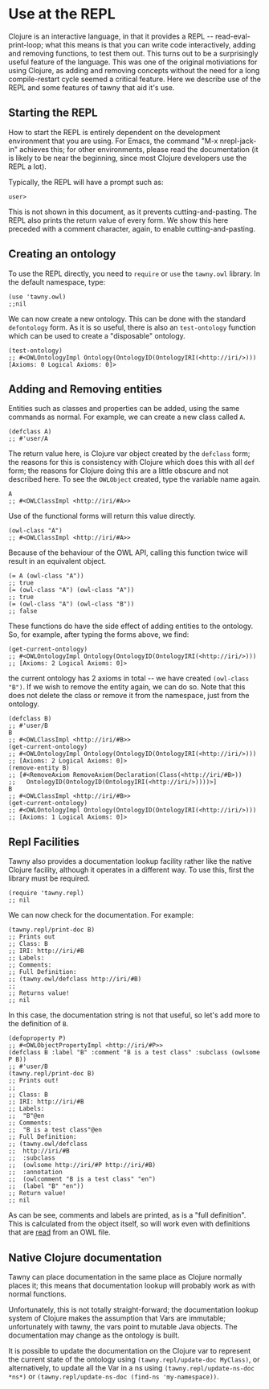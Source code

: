 Use at the REPL
===============

Clojure is an interactive language, in that it provides a REPL --
read-eval-print-loop; what this means is that you can write code
interactively, adding and removing functions, to test them out. This turns out
to be a surprisingly useful feature of the language. This was one of the
original motiviations for using Clojure, as adding and removing concepts
without the need for a long compile-restart cycle seemed a critical feature.
Here we describe use of the REPL and some features of tawny that aid it's use.

## Starting the REPL

How to start the REPL is entirely dependent on the development environment
that you are using. For Emacs, the command "M-x nrepl-jack-in" achieves this;
for other environments, please read the documentation (it is likely to be near
the beginning, since most Clojure developers use the REPL a lot).

Typically, the REPL will have a prompt such as:

    user>

This is not shown in this document, as it prevents cutting-and-pasting. The
REPL also prints the return value of every form. We show this here preceded
with a comment character, again, to enable cutting-and-pasting.

## Creating an ontology

To use the REPL directly, you need to `require` or `use` the `tawny.owl`
library. In the default namespace, type:

    (use 'tawny.owl)
    ;;nil

We can now create a new ontology. This can be done with the standard
`defontology` form. As it is so useful, there is also an `test-ontology`
function which can be used to create a "disposable" ontology.

    (test-ontology)
    ;; #<OWLOntologyImpl Ontology(OntologyID(OntologyIRI(<http://iri/>))) [Axioms: 0 Logical Axioms: 0]>


## Adding and Removing entities

Entities such as classes and properties can be added, using the same commands
as normal. For example, we can create a new class called `A`.

    (defclass A)
    ;; #'user/A

The return value here, is Clojure var object created by the `defclass` form;
the reasons for this is consistency with Clojure which does this with all
`def` form; the reasons for Clojure doing this are a little obscure and not
described here. To see the `OWLObject` created, type the variable name again.

    A
    ;; #<OWLClassImpl <http://iri/#A>>

Use of the functional forms will return this value directly.

    (owl-class "A")
    ;; #<OWLClassImpl <http://iri/#A>>

Because of the behaviour of the OWL API, calling this function twice will
result in an equivalent object.

    (= A (owl-class "A"))
    ;; true
    (= (owl-class "A") (owl-class "A"))
    ;; true
    (= (owl-class "A") (owl-class "B"))
    ;; false

These functions do have the side effect of adding entities to the ontology.
So, for example, after typing the forms above, we find:

    (get-current-ontology)
    ;; #<OWLOntologyImpl Ontology(OntologyID(OntologyIRI(<http://iri/>)))
    ;; [Axioms: 2 Logical Axioms: 0]>

the current ontology has 2 axioms in total -- we have created `(owl-class "B")`.
If we wish to remove the entity again, we can do so. Note that this does not
delete the class or remove it from the namespace, just from the ontology.

    (defclass B)
    ;; #'user/B
    B
    ;; #<OWLClassImpl <http://iri/#B>>
    (get-current-ontology)
    ;; #<OWLOntologyImpl Ontology(OntologyID(OntologyIRI(<http://iri/>)))
    ;; [Axioms: 2 Logical Axioms: 0]>
    (remove-entity B)
    ;; [#<RemoveAxiom RemoveAxiom(Declaration(Class(<http://iri/#B>))
    ;;   OntologyID(OntologyID(OntologyIRI(<http://iri/>))))>]
    B
    ;; #<OWLClassImpl <http://iri/#B>>
    (get-current-ontology)
    ;; #<OWLOntologyImpl Ontology(OntologyID(OntologyIRI(<http://iri/>)))
    ;; [Axioms: 1 Logical Axioms: 0]>

## Repl Facilities

Tawny also provides a documentation lookup facility rather like the native
Clojure facility, although it operates in a different way. To use this, first
the library must be required.

    (require 'tawny.repl)
    ;; nil

We can now check for the documentation. For example:

    (tawny.repl/print-doc B)
    ;; Prints out
    ;; Class: B
    ;; IRI: http://iri/#B
    ;; Labels:
    ;; Comments:
    ;; Full Definition:
    ;; (tawny.owl/defclass http://iri/#B)
    ;;
    ;; Returns value!
    ;; nil

In this case, the documentation string is not that useful, so let's add more
to the definition of `B`.

    (defoproperty P)
    ;; #<OWLObjectPropertyImpl <http://iri/#P>>
    (defclass B :label "B" :comment "B is a test class" :subclass (owlsome P B))
    ;; #'user/B
    (tawny.repl/print-doc B)
    ;; Prints out!
    ;;
    ;; Class: B
    ;; IRI: http://iri/#B
    ;; Labels:
    ;; 	"B"@en
    ;; Comments:
    ;; 	"B is a test class"@en
    ;; Full Definition:
    ;; (tawny.owl/defclass
    ;;  http://iri/#B
    ;;  :subclass
    ;;  (owlsome http://iri/#P http://iri/#B)
    ;;  :annotation
    ;;  (owlcomment "B is a test class" "en")
    ;;  (label "B" "en"))
    ;; Return value!
    ;; nil

As can be see, comments and labels are printed, as is a "full definition".
This is calculated from the object itself, so will work even with definitions
that are [read](importing.md#reading) from an OWL file.

## Native Clojure documentation

Tawny can place documentation in the same place as Clojure normally places it;
this means that documentation lookup will probably work as with normal
functions.

Unfortunately, this is not totally straight-forward; the documentation lookup
system of Clojure makes the assumption that Vars are immutable; unfortunately
with tawny, the vars point to mutable Java objects. The documentation may
change as the ontology is built.

It is possible to update the documentation on the Clojure var to represent the
current state of the ontology using `(tawny.repl/update-doc MyClass)`, or
alternatively, to update all the Var in a ns using `(tawny.repl/update-ns-doc
*ns*)` or `(tawny.repl/update-ns-doc (find-ns 'my-namespace))`.
